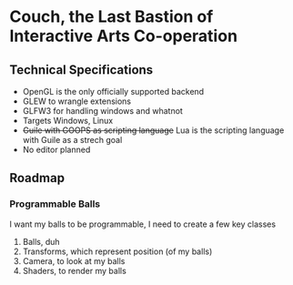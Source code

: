# Couch, the Last Bastion of Interactive Arts Co-operation

## Technical Specifications
- OpenGL is the only officially supported backend
- GLEW to wrangle extensions
- GLFW3 for handling windows and whatnot
- Targets Windows, Linux
- ~~Guile with GOOPS as scripting language~~ Lua is the scripting language with Guile as a strech goal
- No editor planned

## Roadmap
### Programmable Balls
I want my balls to be programmable, I need to create a few key classes
1. Balls, duh
2. Transforms, which represent position (of my balls)
3. Camera, to look at my balls
4. Shaders, to render my balls
